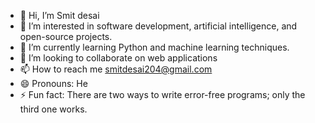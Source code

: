 - 👋 Hi, I’m Smit desai
- 👀 I’m interested in software development, artificial intelligence, and open-source projects.
- 🌱 I’m currently learning Python and machine learning techniques.
- 💞️ I’m looking to collaborate on web applications
- 📫 How to reach me smitdesai204@gmail.com
- 😄 Pronouns: He
- ⚡ Fun fact: There are two ways to write error-free programs; only the third one works.

<!---
Smitdesai44/Smitdesai44 is a ✨ special ✨ repository because its `README.md` (this file) appears on your GitHub profile.
You can click the Preview link to take a look at your changes.
--->
